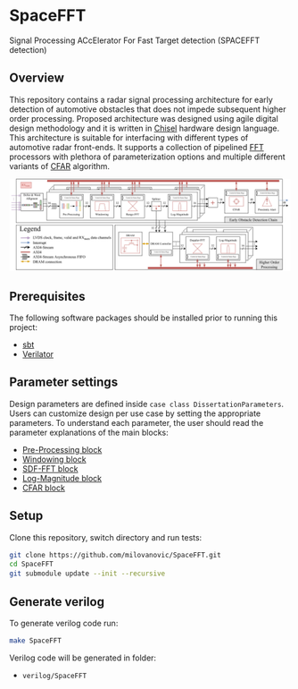 # SpaceFFT

Signal Processing ACcElerator For Fast Target detection (SPACEFFT detection)

## Overview

This repository contains a  radar signal processing architecture for early detection of automotive obstacles that does
not impede subsequent higher order processing. Proposed
architecture was designed using agile digital design
methodology and it is written in [Chisel](www.chisel-lang.org) hardware design language. This architecture is suitable for interfacing with different types of automotive radar front-ends. It supports a collection of pipelined [FFT](https://github.com/milovanovic/sdf-fft) processors with plethora of
parameterization options and multiple different variants of [CFAR](https://github.com/milovanovic/cfar)
algorithm.

![Global block scheme of the SpaceFFT](./docs/SpaceFFT.png)

## Prerequisites

The following software packages should be installed prior to running this project:

* [sbt](http://www.scala-sbt.org)
* [Verilator](http://www.veripool.org/wiki/verilator)

## Parameter settings

Design parameters are defined inside `case class DissertationParameters`. Users can customize design per use case by setting the appropriate parameters.
To understand each parameter, the user should read the parameter explanations of the main blocks:
* [Pre-Processing block](https://github.com/milovanovic/xWRdataPreProc)
* [Windowing block](https://github.com/milovanovic/windowing)
* [SDF-FFT block](https://github.com/milovanovic/sdf-fft)
* [Log-Magnitude block](https://github.com/milovanovic/logMagMux)
* [CFAR block](https://github.com/milovanovic/cfar)

## Setup

Clone this repository, switch directory and run tests:

```bash
git clone https://github.com/milovanovic/SpaceFFT.git
cd SpaceFFT
git submodule update --init --recursive
```

## Generate verilog

To generate verilog code run:

```bash
make SpaceFFT
```

Verilog code will be generated in folder:

* `verilog/SpaceFFT`
